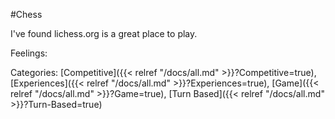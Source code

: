 #Chess

I've found lichess.org is a great place to play.

Feelings: 

Categories: [Competitive]({{< relref "/docs/all.md" >}}?Competitive=true), [Experiences]({{< relref "/docs/all.md" >}}?Experiences=true), [Game]({{< relref "/docs/all.md" >}}?Game=true), [Turn Based]({{< relref "/docs/all.md" >}}?Turn-Based=true)